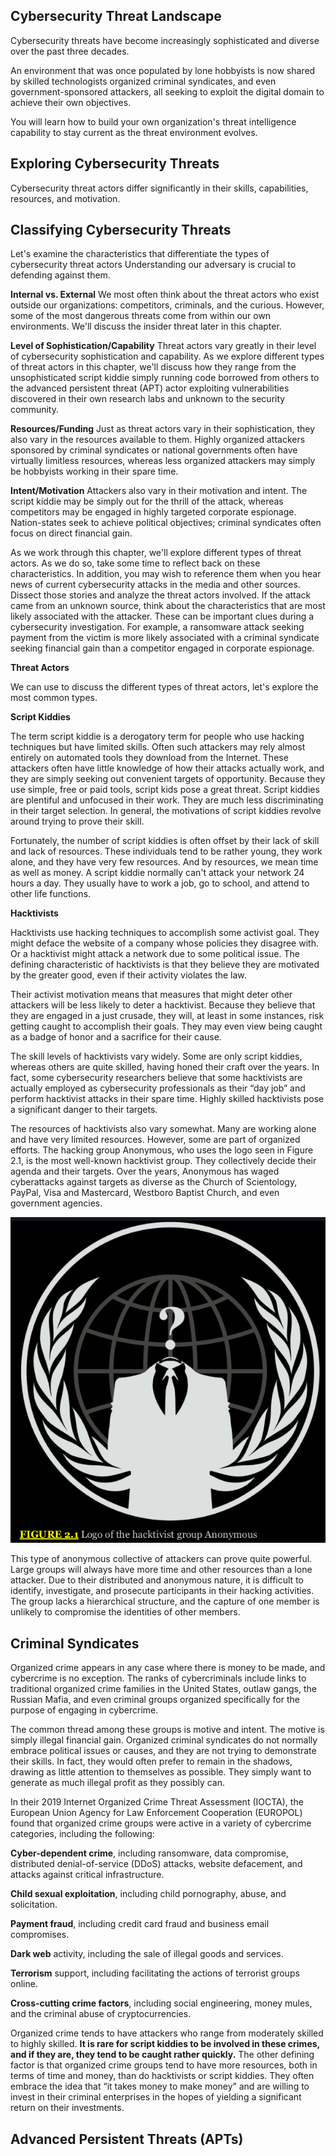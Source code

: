 ## Cybersecurity Threat Landscape

Cybersecurity threats have become increasingly sophisticated and diverse over the past three decades.

An environment that was once populated by lone hobbyists is now shared by skilled technologists organized criminal syndicates, and even government-sponsored attackers, all seeking to exploit the digital domain to achieve their own objectives.

You will learn how to build your own organization's threat intelligence capability to stay current as the threat environment evolves.

## Exploring Cybersecurity Threats

Cybersecurity threat actors differ significantly in their skills, capabilities, resources, and motivation.

## Classifying Cybersecurity Threats

Let's examine the characteristics that differentiate the types of cybersecurity threat actors Understanding our adversary is crucial to defending against them.

**Internal vs. External** We most often think about the threat actors who exist outside our organizations: competitors, criminals, and the curious. However, some of the most dangerous threats come from within our own environments. We'll discuss the insider threat later in this chapter.

**Level of Sophistication/Capability** Threat actors vary greatly in their level of cybersecurity sophistication and capability. As we explore different types of threat actors in this chapter, we'll discuss how they range from the unsophisticated script kiddie simply running code borrowed from others to the advanced persistent threat (APT) actor exploiting vulnerabilities discovered in their own research labs and unknown to the security community.

**Resources/Funding** Just as threat actors vary in their sophistication, they also vary in the resources available to them. Highly organized attackers sponsored by criminal syndicates or national governments often have virtually limitless resources, whereas less organized attackers may simply be hobbyists working in their spare time.

**Intent/Motivation** Attackers also vary in their motivation and intent. The script kiddie may be simply out for the thrill of the attack, whereas competitors may be engaged in highly targeted corporate espionage. Nation-states seek to achieve political objectives; criminal syndicates often focus on direct financial gain.

As we work through this chapter, we'll explore different types of threat actors. As we do so, take some time to reflect back on these characteristics. In addition, you may wish to reference them when you hear news of current cybersecurity attacks in the media and other sources. Dissect those stories and analyze the threat actors involved. If the attack came from an unknown source, think about the characteristics that are most likely associated with the attacker. These can be important clues during a cybersecurity investigation. For example, a ransomware attack seeking payment from the victim is more likely associated with a criminal syndicate seeking financial gain than a competitor engaged in corporate espionage.

**Threat Actors**

We can use to discuss the different types of threat actors, let's explore the most common types.

**Script Kiddies**

The term script kiddie is a derogatory term for people who use hacking techniques but have limited skills. Often such attackers may rely almost entirely on automated tools they download from the Internet. These attackers often have little knowledge of how their attacks actually work, and they are simply seeking out convenient targets of opportunity. Because they use simple, free or paid tools, script kids pose a great threat. Script kiddies are plentiful and unfocused in their work. They are much less discriminating in their target selection. In general, the motivations of script kiddies revolve around trying to prove their skill.

Fortunately, the number of script kiddies is often offset by their lack of skill and lack of resources. These individuals tend to be rather young, they work alone, and they have very few resources. And by resources, we mean time as well as money. A script kiddie normally can't attack your network 24 hours a day. They usually have to work a job, go to school, and attend to other life functions.

**Hacktivists**

Hacktivists use hacking techniques to accomplish some activist goal. They might deface the website of a company whose policies they disagree with. Or a hacktivist might attack a network due to some political issue. The defining characteristic of hacktivists is that they believe they are motivated by the greater good, even if their activity violates the law.

Their activist motivation means that measures that might deter other attackers will be less likely to deter a hacktivist. Because they believe that they are engaged in a just crusade, they will, at least in some instances, risk getting caught to accomplish their goals. They may even view being caught as a badge of honor and a sacrifice for their cause.

The skill levels of hacktivists vary widely. Some are only script kiddies, whereas others are quite skilled, having honed their craft over the years. In fact, some cybersecurity researchers believe that some hacktivists are actually employed as cybersecurity professionals as their “day job” and perform hacktivist attacks in their spare time. Highly skilled hacktivists pose a significant danger to their targets.

The resources of hacktivists also vary somewhat. Many are working alone and have very limited resources. However, some are part of organized efforts. The hacking group Anonymous, who uses the logo seen in Figure 2.1, is the most well-known hacktivist group. They collectively decide their agenda and their targets. Over the years, Anonymous has waged cyberattacks against targets as diverse as the Church of Scientology, PayPal, Visa and Mastercard, Westboro Baptist Church, and even government agencies.

![picture 1](../images/98c84efbe6a1386ee136cd1f755b229b9c527238833044fb3971d9328a193257.png)  

This type of anonymous collective of attackers can prove quite powerful. Large groups will always have more time and other resources than a lone attacker. Due to their distributed and anonymous nature, it is difficult to identify, investigate, and prosecute participants in their hacking activities. The group lacks a hierarchical structure, and the capture of one member is unlikely to compromise the identities of other members.

## Criminal Syndicates

Organized crime appears in any case where there is money to be made, and cybercrime is no exception. The ranks of cybercriminals include links to traditional organized crime families in the United States, outlaw gangs, the Russian Mafia, and even criminal groups organized specifically for the purpose of engaging in cybercrime.

The common thread among these groups is motive and intent. The motive is simply illegal financial gain. Organized criminal syndicates do not normally embrace political issues or causes, and they are not trying to demonstrate their skills. In fact, they would often prefer to remain in the shadows, drawing as little attention to themselves as possible. They simply want to generate as much illegal profit as they possibly can.

In their 2019 Internet Organized Crime Threat Assessment (IOCTA), the European Union Agency for Law Enforcement Cooperation (EUROPOL) found that organized crime groups were active in a variety of cybercrime categories, including the following:

**Cyber-dependent crime**, including ransomware, data compromise, distributed denial-of-service (DDoS) attacks, website defacement, and attacks against critical infrastructure.

**Child sexual exploitation**, including child pornography, abuse, and solicitation.

**Payment fraud**, including credit card fraud and business email compromises.

**Dark web** activity, including the sale of illegal goods and services.

**Terrorism** support, including facilitating the actions of terrorist groups online.

**Cross-cutting crime factors**, including social engineering, money mules, and the criminal abuse of cryptocurrencies.

Organized crime tends to have attackers who range from moderately skilled to highly skilled. **It is rare for script kiddies to be involved in these crimes, and if they are, they tend to be caught rather quickly.** The other defining factor is that organized crime groups tend to have more resources, both in terms of time and money, than do hacktivists or script kiddies. They often embrace the idea that “it takes money to make money” and are willing to invest in their criminal enterprises in the hopes of yielding a significant return on their investments.

## Advanced Persistent Threats (APTs)